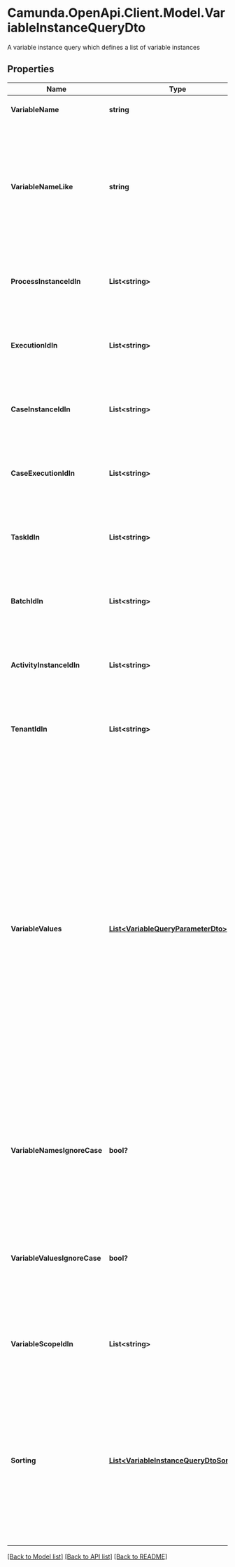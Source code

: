 # Camunda.OpenApi.Client.Model.VariableInstanceQueryDto
A variable instance query which defines a list of variable instances

## Properties

Name | Type | Description | Notes
------------ | ------------- | ------------- | -------------
**VariableName** | **string** | Filter by variable instance name. | [optional] 
**VariableNameLike** | **string** | Filter by the variable instance name. The parameter can include the wildcard &#x60;%&#x60; to express like-strategy such as: starts with (&#x60;%&#x60;name), ends with (name&#x60;%&#x60;) or contains (&#x60;%&#x60;name&#x60;%&#x60;). | [optional] 
**ProcessInstanceIdIn** | **List&lt;string&gt;** | Only include variable instances which belong to one of the passed  process instance ids. | [optional] 
**ExecutionIdIn** | **List&lt;string&gt;** | Only include variable instances which belong to one of the passed  execution ids. | [optional] 
**CaseInstanceIdIn** | **List&lt;string&gt;** | Only include variable instances which belong to one of the passed  case instance ids. | [optional] 
**CaseExecutionIdIn** | **List&lt;string&gt;** | Only include variable instances which belong to one of the passed  case execution ids. | [optional] 
**TaskIdIn** | **List&lt;string&gt;** | Only include variable instances which belong to one of the passed  task ids. | [optional] 
**BatchIdIn** | **List&lt;string&gt;** | Only include variable instances which belong to one of the passed  batch ids. | [optional] 
**ActivityInstanceIdIn** | **List&lt;string&gt;** | Only include variable instances which belong to one of the passed  activity instance ids. | [optional] 
**TenantIdIn** | **List&lt;string&gt;** | Only include variable instances which belong to one of the passed  tenant ids. | [optional] 
**VariableValues** | [**List&lt;VariableQueryParameterDto&gt;**](VariableQueryParameterDto.md) | An array to only include variable instances that have the certain values. The array consists of objects with the three properties &#x60;name&#x60;, &#x60;operator&#x60; and &#x60;value&#x60;. &#x60;name (String)&#x60; is the variable name, &#x60;operator (String)&#x60; is the comparison operator to be used and &#x60;value&#x60; the variable value. &#x60;value&#x60; may be &#x60;String&#x60;, &#x60;Number&#x60; or &#x60;Boolean&#x60;.  Valid operator values are: &#x60;eq&#x60; - equal to; &#x60;neq&#x60; - not equal to; &#x60;gt&#x60; - greater than; &#x60;gteq&#x60; - greater than or equal to; &#x60;lt&#x60; - lower than; &#x60;lteq&#x60; - lower than or equal to; &#x60;like&#x60; | [optional] 
**VariableNamesIgnoreCase** | **bool?** | Match all variable names provided in &#x60;variableValues&#x60; case-insensitively. If set to &#x60;true&#x60; **variableName** and **variablename** are treated as equal. | [optional] 
**VariableValuesIgnoreCase** | **bool?** | Match all variable values provided in &#x60;variableValues&#x60; case-insensitively. If set to &#x60;true&#x60; **variableValue** and **variablevalue** are treated as equal. | [optional] 
**VariableScopeIdIn** | **List&lt;string&gt;** | Only include variable instances which belong to one of passed scope ids. | [optional] 
**Sorting** | [**List&lt;VariableInstanceQueryDtoSorting&gt;**](VariableInstanceQueryDtoSorting.md) | An array of criteria to sort the result by. Each element of the array is an object that specifies one ordering.                       The position in the array identifies the rank of an ordering, i.e., whether it is primary, secondary, etc.                       Sorting has no effect for &#x60;count&#x60; endpoints | [optional] 

[[Back to Model list]](../README.md#documentation-for-models) [[Back to API list]](../README.md#documentation-for-api-endpoints) [[Back to README]](../README.md)

